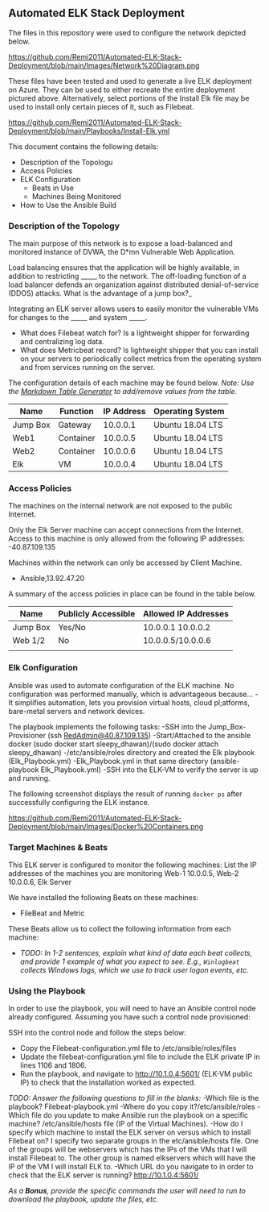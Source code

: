 ## Automated ELK Stack Deployment

The files in this repository were used to configure the network depicted below.

https://github.com/Remi2011/Automated-ELK-Stack-Deployment/blob/main/Images/Network%20Diagram.png

These files have been tested and used to generate a live ELK deployment on Azure. They can be used to either recreate the entire deployment pictured above. Alternatively, select portions of the Install Elk file may be used to install only certain pieces of it, such as Filebeat.

https://github.com/Remi2011/Automated-ELK-Stack-Deployment/blob/main/Playbooks/Install-Elk.yml

This document contains the following details:
- Description of the Topologu
- Access Policies
- ELK Configuration
  - Beats in Use
  - Machines Being Monitored
- How to Use the Ansible Build


### Description of the Topology

The main purpose of this network is to expose a load-balanced and monitored instance of DVWA, the D*mn Vulnerable Web Application.

Load balancing ensures that the application will be highly available, in addition to restricting _____ to the network.
The off-loading function of a load balancer defends an organization against distributed denial-of-service (DDOS) attacks. What is the advantage of a jump box?_

Integrating an ELK server allows users to easily monitor the vulnerable VMs for changes to the _____ and system _____.
- What does Filebeat watch for? Is a lightweight shipper for forwarding and centralizing log data.
- What does Metricbeat record?  Is lightweight shipper that you can install on your servers to periodically collect metrics from the operating system and from services running on the server.

The configuration details of each machine may be found below.
_Note: Use the [Markdown Table Generator](http://www.tablesgenerator.com/markdown_tables) to add/remove values from the table_.

| Name     | Function | IP Address | Operating System |
|----------|----------|------------|------------------|
| Jump Box | Gateway  | 10.0.0.1   | Ubuntu 18.04 LTS |
| Web1     | Container | 10.0.0.5   | Ubuntu 18.04 LTS |
| Web2     | Container| 10.0.0.6   | Ubuntu 18.04 LTS |
| Elk      |   VM     | 10.0.0.4   | Ubuntu 18.04 LTS |

### Access Policies

The machines on the internal network are not exposed to the public Internet. 

Only the Elk Server machine can accept connections from the Internet. Access to this machine is only allowed from the following IP addresses:
-40.87.109.135

Machines within the network can only be accessed by Client Machine.
- Ansible,13.92.47.20 

A summary of the access policies in place can be found in the table below.

| Name     | Publicly Accessible | Allowed IP Addresses |
|----------|---------------------|----------------------|
| Jump Box | Yes/No              | 10.0.0.1 10.0.0.2    |
|Web 1/2   | No                  | 10.0.0.5/10.0.0.6    |
|          |                     |                      |

### Elk Configuration

Ansible was used to automate configuration of the ELK machine. No configuration was performed manually, which is advantageous because...
-It simplifies automation, lets you provision virtual hosts, cloud pl;atforms, bare-metal servers and network devices.

The playbook implements the following tasks:
-SSH into the Jump_Box-Provisioner (ssh RedAdmin@40.87.109.135)
-Start/Attached to the ansible docker (sudo docker start sleepy_dhawan)/(sudo docker attach sleepy_dhawan)
-/etc/ansible/roles directory and created the Elk playbook (Elk_Playbook.yml)
-Elk_Playbook.yml in that same directory (ansible-playbook Elk_Playbook.yml)
-SSH into the ELK-VM to verify the server is up and running.

The following screenshot displays the result of running `docker ps` after successfully configuring the ELK instance.

https://github.com/Remi2011/Automated-ELK-Stack-Deployment/blob/main/Images/Docker%20Containers.png

### Target Machines & Beats
This ELK server is configured to monitor the following machines:
List the IP addresses of the machines you are monitoring Web-1 10.0.0.5, Web-2 10.0.0.6, Elk Server 

We have installed the following Beats on these machines:
- FileBeat and Metric 

These Beats allow us to collect the following information from each machine:
- _TODO: In 1-2 sentences, explain what kind of data each beat collects, and provide 1 example of what you expect to see. E.g., `Winlogbeat` collects Windows logs, which we use to track user logon events, etc._

### Using the Playbook
In order to use the playbook, you will need to have an Ansible control node already configured. Assuming you have such a control node provisioned: 

SSH into the control node and follow the steps below:
- Copy the Filebeat-configuration.yml file to /etc/ansible/roles/files
- Update the filebeat-configuration.yml file to include the ELK private IP in lines 1106 and 1806.
- Run the playbook, and navigate to http://10.1.0.4:5601/ (ELK-VM public IP) to check that the installation worked as expected.

_TODO: Answer the following questions to fill in the blanks:_
-Which file is the playbook? Filebeat-playbook.yml 
-Where do you copy it?/etc/ansible/roles
-Which file do you update to make Ansible run the playbook on a specific machine? /etc/ansible/hosts file (IP of the Virtual Machines). 
-How do I specify which machine to install the ELK server on versus which to install Filebeat on? I specify two separate groups in the etc/ansible/hosts file. One of the groups  will be webservers which has the IPs of the VMs that I will install Filebeat to. The other group is named elkservers which will have the IP of the VM I will install ELK to.
-Which URL do you navigate to in order to check that the ELK server is running? http://10.1.0.4:5601/

_As a **Bonus**, provide the specific commands the user will need to run to download the playbook, update the files, etc._
